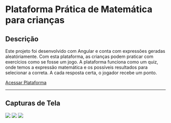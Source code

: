 
# Plataforma Prática de Matemática para crianças

## Descrição
Este projeto foi desenvolvido com Angular e conta com
expressões geradas aleatóriamente. Com esta plataforma, as crianças
podem praticar com exercícios como se fosse um jogo. A plataforma
funciona como um quiz, onde temos a expressão matemática e os possíveis
resultados para selecionar a correta. A cada resposta certa, o jogador recebe
um ponto.

<a href="https://herik-silva.github.io/Plataforma-pratica-matematica-para-criancas/" target="_blank">Acessar Plataforma</a>

---
## Capturas de Tela
<img src="https://lh3.googleusercontent.com/drive-viewer/AFDK6gMUwnoD6Vk4HiWbXCVzjfkG48m3MStSrEgwyY7KZ8N-rkxFyDuSMu1ud7oQ8e1Ewu5P99_5201SaJhy_QZ8s668lA2vwA=w1920-h942">
<img src="https://lh3.googleusercontent.com/drive-viewer/AFDK6gML0SyoSQkdYDmHUfr-5T5WdgzbxSWz0mJNmI7fTZ97Pjyco3bsnWpUMEhnj20-074RUcXzXTApfl2NiBC5Rfh0qI0xHQ=w1920-h942">
<img src="https://lh3.googleusercontent.com/drive-viewer/AFDK6gPA4FtsV4SWfeydQ6JbfouO1CzmHelReB5WmFYSWDPJ4xwQ-1fut1NMFCVraPy5xVnZoLtXWTRjPUwUpuLzPNqfYmDA_Q=w1920-h942">
